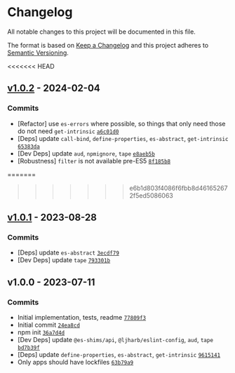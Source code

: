 # Changelog

All notable changes to this project will be documented in this file.

The format is based on [Keep a Changelog](https://keepachangelog.com/en/1.0.0/)
and this project adheres to [Semantic Versioning](https://semver.org/spec/v2.0.0.html).

<<<<<<< HEAD
## [v1.0.2](https://github.com/es-shims/Object.groupBy/compare/v1.0.1...v1.0.2) - 2024-02-04

### Commits

- [Refactor] use `es-errors` where possible, so things that only need those do not need `get-intrinsic` [`a6c01d0`](https://github.com/es-shims/Object.groupBy/commit/a6c01d0ec46e7bb5ac68e8bfdce3a64fddc6b0a1)
- [Deps] update `call-bind`, `define-properties`, `es-abstract`, `get-intrinsic` [`65383da`](https://github.com/es-shims/Object.groupBy/commit/65383dad0b036ad3459def995c223a4afb1f6a50)
- [Dev Deps] update `aud`, `npmignore`, `tape` [`e8aeb5b`](https://github.com/es-shims/Object.groupBy/commit/e8aeb5b7b1d88bfbe8be1da369a374ec36cb459f)
- [Robustness] `filter` is not available pre-ES5 [`8f185b8`](https://github.com/es-shims/Object.groupBy/commit/8f185b851f155e41442714bea792b07df778f986)

=======
>>>>>>> e6b1d803f4086f6fbb8d461652672f5ed5086063
## [v1.0.1](https://github.com/es-shims/Object.groupBy/compare/v1.0.0...v1.0.1) - 2023-08-28

### Commits

- [Deps] update `es-abstract` [`3ecdf79`](https://github.com/es-shims/Object.groupBy/commit/3ecdf797231a5a8fc4cf1a772ad0892257c11edc)
- [Dev Deps] update `tape` [`793301b`](https://github.com/es-shims/Object.groupBy/commit/793301b6b41750c6682df2c7bff46a4e52ce7a7c)

## v1.0.0 - 2023-07-11

### Commits

- Initial implementation, tests, readme [`77809f3`](https://github.com/es-shims/Object.groupBy/commit/77809f3024955519d71a2ab6ed9883e4d496a953)
- Initial commit [`24ea8cd`](https://github.com/es-shims/Object.groupBy/commit/24ea8cdc625987930d5cf9df0dbff01e5693a544)
- npm init [`36a7d4d`](https://github.com/es-shims/Object.groupBy/commit/36a7d4d9d2fc9ff8503985f2fcf76a2ff4097140)
- [Dev Deps] update `@es-shims/api`, `@ljharb/eslint-config`, `aud`, `tape` [`bd7b39f`](https://github.com/es-shims/Object.groupBy/commit/bd7b39fca3d5fbff1e7140ae69893ec4694e4201)
- [Deps] update `define-properties`, `es-abstract`, `get-intrinsic` [`9615141`](https://github.com/es-shims/Object.groupBy/commit/9615141fab908eec83e310d8fdf6847a808baf36)
- Only apps should have lockfiles [`63b79a9`](https://github.com/es-shims/Object.groupBy/commit/63b79a97732802eb25da26928646e6ef103762cd)
